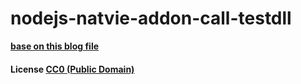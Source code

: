 # nodejs-natvie-addon-call-testdll

**[base on this blog file](http://www.wy182000.com/2016/07/24/electron-%e9%80%9a%e8%bf%87nodejs-native-addon%e8%b0%83%e7%94%a8%e7%ac%ac%e4%b8%89%e6%96%b9dll/)**

#### License [CC0 (Public Domain)](LICENSE.md)
